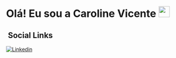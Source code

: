 <h1> Olá! Eu sou a Caroline Vicente <img src="https://raw.githubusercontent.com/kaueMarques/kaueMarques/master/hi.gif" width="30px"> </h1>

## &nbsp;Social Links

[![Linkedin](https://img.shields.io/badge/LinkedIn-0077B5?style=for-the-badge&logo=linkedin&logoColor=white)](https://www.linkedin.com/in/carolinevicentee/)


